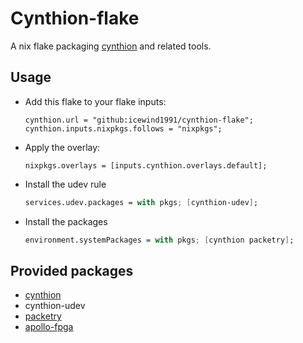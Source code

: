 # Cynthion-flake

A nix flake packaging [cynthion](https://github.com/greatscottgadgets/cynthion/) and related tools.

## Usage

- Add this flake to your flake inputs:
  ```
  cynthion.url = "github:icewind1991/cynthion-flake";  
  cynthion.inputs.nixpkgs.follows = "nixpkgs";
  ```

- Apply the overlay:
  ```
  nixpkgs.overlays = [inputs.cynthion.overlays.default];
  ```

- Install the udev rule
  ```nix
  services.udev.packages = with pkgs; [cynthion-udev];
  ```

- Install the packages
  ```nix
  environment.systemPackages = with pkgs; [cynthion packetry];
  ```

## Provided packages

- [cynthion](https://github.com/greatscottgadgets/cynthion/)
- cynthion-udev
- [packetry](https://github.com/greatscottgadgets/packetry)
- [apollo-fpga](https://github.com/greatscottgadgets/apollo)
